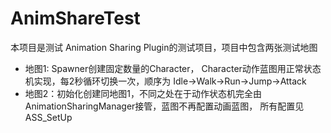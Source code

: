 # AnimShareTest
本项目是测试 Animation Sharing Plugin的测试项目，项目中包含两张测试地图

* 地图1: Spawner创建固定数量的Character， Character动作蓝图用正常状态机实现，每2秒循环切换一次，顺序为 Idle->Walk->Run->Jump->Attack
* 地图2：初始化创建同地图1，不同之处在于动作状态机完全由AnimationSharingManager接管，蓝图不再配置动画蓝图，
所有配置见ASS_SetUp
